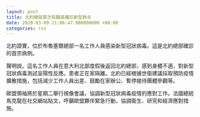 ```yaml
---
layout: post
title: 北約總部首次有職員確診新型肺炎
date: 2020-03-09 21:06:47.000000000 +08:00
categories: rss
---
```


北約證實，位於布魯塞爾總部一名工作人員感染新型冠狀病毒。這是北約總部確診的首宗病例。

聲明說，這名工作人員在意大利北部度假後返回北約總部，感到身體不適，對新型冠狀病毒測試呈陽性反應。患者正在家隔離。北約已經根據世衛建議採取預防疫情擴散措施，包括減少工作人員出差、鼓勵在家辦公、暫停接待團體參觀等。

歐盟領袖將於星期二舉行視像會議，協調新型冠狀病毒疫情的應對工作。法國總統馬克龍在社交網站貼文，呼籲歐盟夥伴緊急行動，協調衛生、研究和經濟應對措施。
